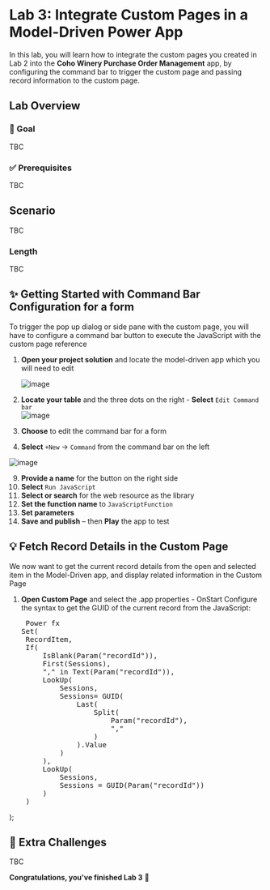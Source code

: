 # Lab 3: Integrate Custom Pages in a Model-Driven Power App

In this lab, you will learn how to integrate the custom pages you created in Lab 2 into the **Coho Winery Purchase Order Management** app, by configuring the command bar to trigger the custom page and passing record information to the custom page.

## Lab Overview

### 🎯 Goal

TBC

### ✅ Prerequisites

TBC

## Scenario

TBC

### Length

TBC

## ✨ Getting Started with Command Bar Configuration for a form

To trigger the pop up dialog or side pane with the custom page, you will have to configure a command bar button to execute the JavaScript with the custom page reference

1. **Open your project solution** and locate the model-driven app which you will need to edit 

   ![image](https://github.com/user-attachments/assets/7e9eb8cc-415a-489c-a143-c0656f6281fd)
 
3. **Locate your table** and the three dots on the right - **Select** `Edit Command bar`  
   ![image](https://github.com/user-attachments/assets/79b4863a-95e3-4482-9fa0-6f50d2f4150b)

4. **Choose** to edit the command bar for a form
5. **Select** `+New` → `Command` from the command bar on the left

![image](https://github.com/user-attachments/assets/258475b3-c790-4d40-81dc-a5f305be2496)

9. **Provide a name** for the button on the right side  
10. **Select** `Run JavaScript`  
11. **Select or search** for the web resource as the library  
12. **Set the function name** to `JavaScriptFunction`  
13. **Set parameters**  
14. **Save and publish** – then **Play** the app to test

## 💡 Fetch Record Details in the Custom Page

We now want to get the current record details from the open and selected item in the Model-Driven app, and display related information in the Custom Page 

1. **Open Custom Page** and select the .app properties - OnStart
   Configure the syntax to get the GUID of the current record from the JavaScript:

   <pre> Power fx
   Set(
    RecordItem,
    If(
        IsBlank(Param("recordId")),
        First(Sessions),
        "," in Text(Param("recordId")),
        LookUp(
            Sessions,
            Sessions= GUID(
                Last(
                    Split(
                        Param("recordId"),
                        ","
                    )
                ).Value
            )
        ),
        LookUp(
            Sessions,
            Sessions = GUID(Param("recordId"))
        )
    )
);
</pre>

## 🌟 Extra Challenges

TBC

**Congratulations, you've finished Lab 3** 🥳